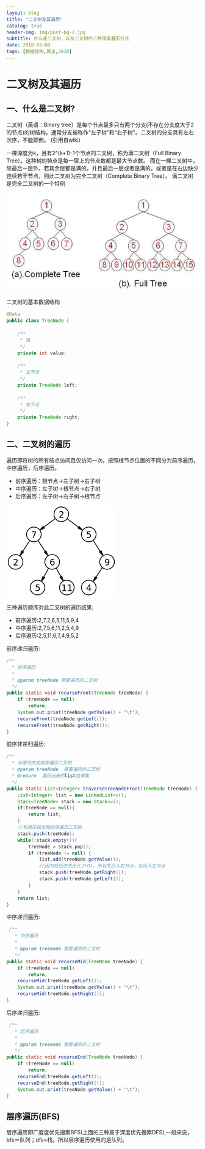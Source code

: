 ```yaml
---
layout: blog
title: "二叉树及其遍历"
catalog: true
header-img: img/post-bg-2.jpg
subtitle: 什么是二叉树，以及二叉树的三种深度遍历方式
date: 2018-03-08
tags: [数据结构,算法,2018]
---
```

# 二叉树及其遍历

## 一、什么是二叉树?

二叉树（英语：Binary tree）是每个节点最多只有两个分支(不存在分支度大于2的节点)的树结构。通常分支被称作“左子树”和“右子树”。二叉树的分支具有左右次序，不能颠倒。
(引用自wiki)

一棵深度为k，且有2^(k+1)-1个节点的二叉树，称为满二叉树（Full Binary Tree）。这种树的特点是每一层上的节点数都是最大节点数。
而在一棵二叉树中，除最后一层外，若其余层都是满的，并且最后一层或者是满的，或者是在右边缺少连续若干节点，则此二叉树为完全二叉树（Complete Binary Tree）。
满二叉树是完全二叉树的一个特例

![完全二叉树和满二叉树](https://raw.githubusercontent.com/RussXia/RussXia.github.io/master/_pic/binary-tree.jpg)

二叉树的基本数据结构

```java
@Data
public class TreeNode {

    /**
     * 值
     */
    private int value;

    /**
     * 左节点
     */
    private TreeNode left;

    /**
     * 右节点
     */
    private TreeNode right;
}
```

## 二、二叉树的遍历

遍历即将树的所有结点访问且仅访问一次。按照根节点位置的不同分为前序遍历，中序遍历，后序遍历。

+ 前序遍历：根节点->左子树->右子树
+ 中序遍历：左子树->根节点->右子树
+ 后序遍历：左子树->右子树->根节点

![二叉树的遍历](https://raw.githubusercontent.com/RussXia/RussXia.github.io/master/_pic/binary_tree_recurse.png)

三种遍历顺序对此二叉树的遍历结果:

+ 前序遍历:2,7,2,6,5,11,5,9,4
+ 中序遍历:2,7,5,6,11,2,5,4,9
+ 后序遍历:2,5,11,6,7,4,9,5,2

前序递归遍历:

```java
/**
  * 前序遍历
  *
  * @param treeNode 需要遍历的二叉树
  */
public static void recurseFront(TreeNode treeNode) {
    if (treeNode == null)
        return;
    System.out.print(treeNode.getValue() + "\t");
    recurseFront(treeNode.getLeft());
    recurseFront(treeNode.getRight());
}
```

前序非递归遍历:

```java
/**
  * 非递归方式前序遍历二叉树
  * @param treeNode  需要遍历的二叉树
  * @return  遍历出来的list结果集
  */
public static List<Integer> traverseTreeNodeFront(TreeNode treeNode) {
    List<Integer> list = new LinkedList<>();
    Stack<TreeNode> stack = new Stack<>();
    if(treeNode == null){
        return list;
    }
    //利用压栈出栈前序遍历二叉树
    stack.push(treeNode);
    while(!stack.empty()){
        treeNode = stack.pop();
        if (treeNode != null) {
            list.add(treeNode.getValue());
            //因为栈后进先出(LIFO)，所以先压入右节点，后压入左节点
            stack.push(treeNode.getRight());
            stack.push(treeNode.getLeft());
        }
    }
    return list;
}
```

中序递归遍历:

```java
 /**
   * 中序遍历
   *
   * @param treeNode 需要遍历的二叉树
   */
public static void recurseMid(TreeNode treeNode) {
    if (treeNode == null)
        return;
    recurseMid(treeNode.getLeft());
    System.out.print(treeNode.getValue() + "\t");
    recurseMid(treeNode.getRight());
}
```

后序递归遍历:

```java
 /**
   * 后序遍历
   *
   * @param treeNode 需要遍历的二叉树
   */
public static void recurseEnd(TreeNode treeNode) {
    if (treeNode == null)
        return;
    recurseEnd(treeNode.getLeft());
    recurseEnd(treeNode.getRight());
    System.out.print(treeNode.getValue() + "\t");
}
```
## 层序遍历(BFS)
层序遍历即广度度优先搜索BFS(上面的三种属于深度优先搜索DFS),一般来说，bfs＝队列；dfs=栈。所以层序遍历使用的是队列。